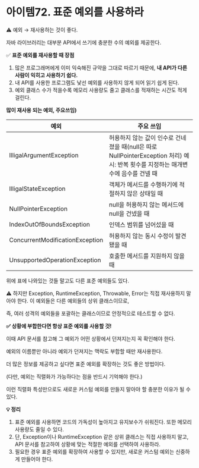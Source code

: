 # 아이템72. 표준 예외를 사용하라

⚠️ 예외 → 재사용하는 것이 좋다.

자바 라이브러리는 대부분 API에서 쓰기에 충분한 수의 예외를 제공한다.

✅ **표준 예외를 재사용할 때 장점**

1. 많은 프로그래머에게 이미 익숙해진 규약을 그대로 따르기 때문에,
**내 API가 다른 사람이 익히고 사용하기 쉽다.**
2. 내 API를 사용한 프로그램도 낯선 예외를 사용하지 않게 되어 읽기 쉽게 된다.
3. 예외 클래스 수가 적을수록 메모리 사용량도 줄고 클래스를 적재하는 시간도 적게 걸린다.

**많이 재사용 되는 예외, 주요쓰임)**

| **예외** | **주요 쓰임** |
| --- | --- |
| IlligalArgumentException | 허용하지 않는 값이 인수로 건네졌을 때(null은 따로 NullPointerException 처리)  예시: 반복 횟수를 지정하는 매개변수에 음수를 건넬 때 |
| IlligalStateException | 객체가 메서드를 수행하기에 적절하지 않은 상태일 때 |
| NullPointerException | null을 허용하지 않는 메서드에 null을 건넸을 때 |
| IndexOutOfBoundsException | 인덱스 범위를 넘어섰을 때 |
| ConcurrentModificationException | 허용하지 않는 동시 수정이 발견됐을 때 |
| UnsupportedOperationException | 호출한 메서드를 지원하지 않을 때 |

위에 표에 나와있는 것들 말고도 다른 표준 예외들도 있다.

⚠️ 하지만 Exception, RuntimeException, Throwable, Error는 직접 재사용하지 말아야 한다. 이 예외들은 다른 예외들의 상위 클래스이므로,

즉, 여러 성격의 예외들을 포괄하는 클래스이므로 안정적으로 테스트할 수 없다.

**✅ 상황에 부합한다면 항상 표준 예외를 사용할 것!**

이때 API 문서를 참고해 그 예외가 어떤 상황에서 던져지는지 꼭 확인해야 한다.

예외의 이름뿐만 아니라 예외가 던져지는 맥락도 부합할 때만 재사용한다.

더 많은 정보를 제공하고 싶다면 표준 예외를 확장하는 것도 좋은 방법이다.

(다만, 예외는 직렬화가 가능하다는 점을 반드시 기억해야 한다.)

이런 직렬화 특성만으로도 새로운 커스텀 예외를 만들지 말아야 할 충분한 이유가 될 수 있다.

**💡 정리**

1. 표준 예외를 사용하면 코드의 가독성이 높아지고 유지보수가 쉬워진다.
또한 메모리 사용량도 줄일 수 있다.
2. 단, Exception이나 RuntimeException 같은 상위 클래스는 직접 사용하지 말고, API 문서를 참고하여 상황에 맞는 적절한 예외를 선택하여 사용하라.
3. 필요한 경우 표준 예외를 확장하여 사용할 수 있지만, 새로운 커스텀 예외는 신중하게 만들어야 한다.

